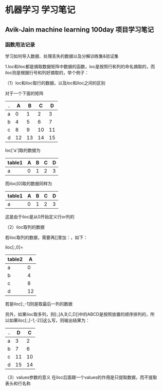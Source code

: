 # 机器学习 学习笔记
## Avik-Jain machine learning 100day 项目学习笔记
### 函数用法记录
学习如何导入数据、处理丢失的数据以及分解训练集&验证集

1.loc和iloc都是摘取数据矩阵中数据的函数，loc是按照行和列的命名摘取的，而iloc则是根据行号和列好摘取的，举个例子：

（1）loc和iloc取行的数据，以及loc和iloc之间的区别

对于一个下面的矩阵

.|A|B|C|D
---|---|---|---|---
a|0|1|2|3
b|4|5|6|7
c|8|9|10|11
d|12|13|14|15

loc['a']取的数据为

table1|A|B|C|D
---|---|---|---|---   
a|0|1|2|3

而iloc[0]取的数据同样为

table1|A|B|C|D
---|---|---|---|---   
a|0|1|2|3

这是由于iloc是从0开始定义行or列的

（2）iloc取列的数据

若iloc取列的数据，需要再[]里加：，如下：

iloc[:,0]=

table2|A
---|---
a  |0
b  |4 
c  |8 
d  |12 

若是iloc[:,-1]则是取最后一列的数据

另外，如果iloc取多列，则[:,[A,B,C,D]]中的ABCD是按照放置的顺序排列的，所以如果iloc[:,[-1,-2]]这么写，则输出结果为：

.|D|C
---|---|---
a|3|2
b|7|6
c|11|10
d|15|14

（3）values参数的意义
在iloc后面跟一个values的作用是只提取数据，而不提取表头和行名称
